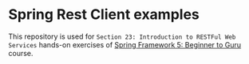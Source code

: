 # Spring Rest Client examples

This repository is used for `Section 23: Introduction to RESTFul Web Services` hands-on exercises of [Spring Framework 5: Beginner to Guru](https://www.udemy.com/course/spring-framework-5-beginner-to-guru/) course.
